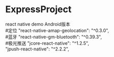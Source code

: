 # ExpressProject
react native  demo  Android版本</br>
#定位
"react-native-amap-geolocation": "^0.3.0",</br>
#蓝牙
"react-native-gm-bluetooth": "^0.39.3",</br>
#极光推送
"jcore-react-native": "^1.2.5",</br>
"jpush-react-native": "^2.2.2",</br>
